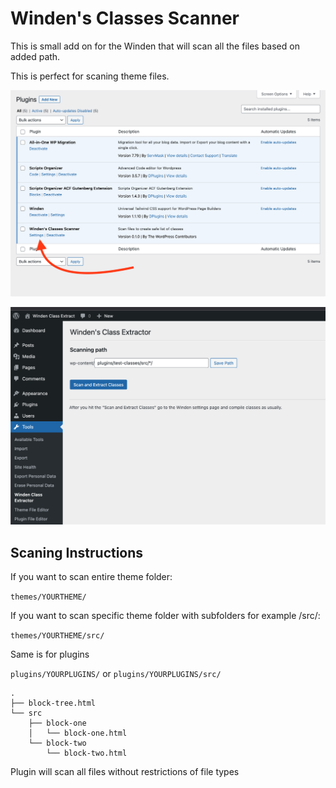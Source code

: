 # Winden's Classes Scanner

This is small add on for the Winden that will scan all the files based on added path. 

This is perfect for scaning theme files. 

![Alt text](/plugins.png "a title")

![Alt text](/settings.png "a title")

## Scaning Instructions 

If you want to scan entire theme folder: 

```themes/YOURTHEME/```

If you want to scan specific theme folder with subfolders for example /src/: 

```themes/YOURTHEME/src/```

Same is for plugins

```plugins/YOURPLUGINS/```
or ```plugins/YOURPLUGINS/src/```

```
.
├── block-tree.html
└── src
    ├── block-one
    │   └── block-one.html
    └── block-two
        └── block-two.html
```

Plugin will scan all files without restrictions of file types



